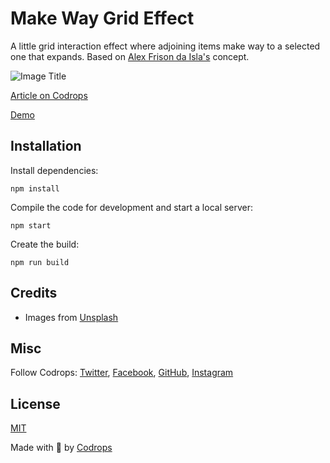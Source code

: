 # Make Way Grid Effect

A little grid interaction effect where adjoining items make way to a selected one that expands. Based on [Alex Frison da Isla's](https://twitter.com/AlexFisla/status/1519701245770047489) concept.

![Image Title](https://tympanus.net/codrops/wp-content/uploads/2022/06/MakeWay_feat.jpg)

[Article on Codrops](https://tympanus.net/codrops/?p=63990)

[Demo](http://tympanus.net/Development/MakeWayGridEffect/)


## Installation

Install dependencies:

```
npm install
```

Compile the code for development and start a local server:

```
npm start
```

Create the build:

```
npm run build
```

## Credits

- Images from [Unsplash](https://unsplash.com/)

## Misc

Follow Codrops: [Twitter](http://www.twitter.com/codrops), [Facebook](http://www.facebook.com/codrops), [GitHub](https://github.com/codrops), [Instagram](https://www.instagram.com/codropsss/)

## License
[MIT](LICENSE)

Made with :blue_heart:  by [Codrops](http://www.codrops.com)





